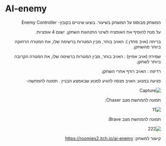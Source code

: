 # AI-enemy

<div dir='rtl' lang='he'>

המשחק מבוסס על המשחק בשיעור.
בוצעו שינויים בקובץ- Enemy Controller


על מנת להוסיף את האופציה לשינוי התנהגות השחקן.
ישנם 4 אופציות.
  <div/>

בריחה (אויב פחדן ): האויב בוחר, מבין המטרות ברשימה שלו, את המטרה הרחוקה ביותר מהשחקן.  <div/>

שמירה (אויב אמיץ) : האויב בוחר, מבין המטרות ברשימה שלו, את המטרה הקרובה ביותר לשחקן.  <div/>

רדיפה : האויב רודף אחרי השחקן.  <div/>

פגיעה במנוע: האויב מנסה להגיע למנוע שבאמצע הבניין .
תמונה להמחשה-

![Capture](https://user-images.githubusercontent.com/57321080/144773928-98843016-09c4-4805-a043-d6e0e27e91b6.PNG)

תמונה להמחשת מצב Chaser:

![11](https://user-images.githubusercontent.com/57321080/144774632-7b3f32b2-d292-47a4-a58a-602d272a2331.PNG)


תמונה להמחשת מצב Brave:

![222](https://user-images.githubusercontent.com/57321080/144774702-ee57fa29-0935-46b5-9f18-c2c333947a32.PNG)

קישור למשחק:
https://roomies2.itch.io/ai-enemy
